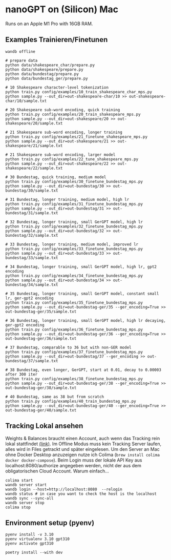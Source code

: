 # nanoGPT on (Silicon) Mac

Runs on an Apple M1 Pro with 16GB RAM.

## Examples Trainieren/Finetunen

```shell
wandb offline

# prepare data
python data/shakespeare_char/prepare.py
python data/shakespeare/prepare.py
python data/bundestag/prepare.py
python data/bundestag_ger/prepare.py

# 10 Shakespeare character-level tokenization
python train.py config/examples/10_train_shakespeare_char_mps.py
python sample.py --out_dir=out-shakespeare-char/10 >> out-shakespeare-char/10/sample.txt

# 20 Shakespeare sub-word encoding, quick training
python train.py config/examples/20_train_shakespeare_mps.py
python sample.py --out_dir=out-shakespeare/20 >> out-shakespeare/20/sample.txt

# 21 Shakespeare sub-word encoding, longer training
python train.py config/examples/21_finetune_shakespeare_mps.py
python sample.py --out_dir=out-shakespeare/21 >> out-shakespeare/21/sample.txt

# 21 Shakespeare sub-word encoding, larger model
python train.py config/examples/22_tune_shakespeare_mps.py
python sample.py --out_dir=out-shakespeare/22 >> out-shakespeare/22/sample.txt

# 30 Bundestag, quick training, medium model
python train.py config/examples/30_finetune_bundestag_mps.py
python sample.py --out_dir=out-bundestag/30 >> out-bundestag/30/sample.txt

# 31 Bundestag, longer training, medium model, high lr
python train.py config/examples/31_finetune_bundestag_mps.py
python sample.py --out_dir=out-bundestag/31 >> out-bundestag/31/sample.txt

# 32 Bundestag, longer training, small GerGPT model, high lr
python train.py config/examples/32_finetune_bundestag_mps.py
python sample.py --out_dir=out-bundestag/32 >> out-bundestag/32/sample.txt

# 33 Bundestag, longer training, medium model, improved lr
python train.py config/examples/33_finetune_bundestag_mps.py
python sample.py --out_dir=out-bundestag/33 >> out-bundestag/33/sample.txt

# 34 Bundestag, longer training, small GerGPT model, high lr, gpt2 encoding
python train.py config/examples/34_finetune_bundestag_mps.py
python sample.py --out_dir=out-bundestag/34 >> out-bundestag/34/sample.txt

# 35 Bundestag, longer training, small GerGPT model, constant small lr, ger-gpt2 encoding
python train.py config/examples/35_finetune_bundestag_mps.py
python sample.py --out_dir=out-bundestag-ger/35 --ger_encoding=True >> out-bundestag-ger/35/sample.txt

# 36 Bundestag, longer training, small GerGPT model, high lr decaying, ger-gpt2 encoding
python train.py config/examples/36_finetune_bundestag_mps.py
python sample.py --out_dir=out-bundestag-ger/36 --ger_encoding=True >> out-bundestag-ger/36/sample.txt

# 37 Bundestag, comparable to 36 but with non-GER model
python train.py config/examples/37_finetune_bundestag_mps.py
python sample.py --out_dir=out-bundestag/37 --ger_encoding >> out-bundestag/37/sample.txt

# 38 Bundestag, even longer, GerGPT, start at 0.01, decay to 0.00003 after 300 iter
python train.py config/examples/38_finetune_bundestag_mps.py
python sample.py --out_dir=out-bundestag-ger/38 --ger_encoding=True >> out-bundestag-ger/38/sample.txt

# 40 Bundestag, same as 38 but from scratch
python train.py config/examples/40_train_bundestag_mps.py
python sample.py --out_dir=out-bundestag-ger/40 --ger_encoding=True >> out-bundestag-ger/40/sample.txt
```

## Tracking Lokal ansehen

Weights & Balances braucht einen Account, auch wenn das Tracking rein lokal stattfindet [(link)](https://docs.wandb.ai/guides/hosting/how-to-guides/basic-setup). Im Offline Modus muss kein Tracking Server laufen, alles wird in Files getrackt und später eingelesen. Um den Server an Mac ohne Docker Desktop anzuzeigen nutze ich Colima (`brew install colima docker docker-compose`). Beim Login muss der lokale API Key aus localhost:8080/authorize angegeben werden, nicht der aus dem obligatorischen Cloud Account. Warum einfach...

```shell
colima start
wandb server start
wandb login --host=http://localhost:8080  --relogin
wandb status # in case you want to check the host is the localhost
wandb sync --sync-all
wandb server stop
colima stop
```

## Environment setup (pyenv)

```shell
pyenv install -v 3.10
pyenv virtualenv 3.10 gpt310
pyenv activate gpt310

poetry install --with dev
```
